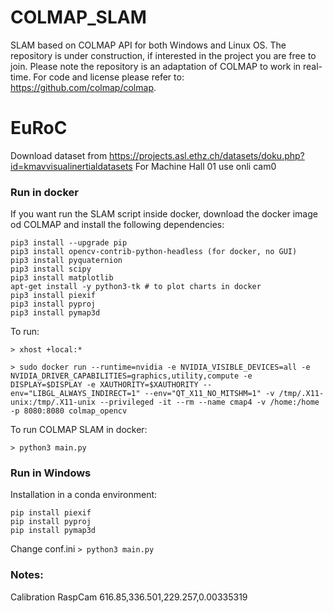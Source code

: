 # COLMAP_SLAM
SLAM based on COLMAP API for both Windows and Linux OS. The repository is under construction, if interested in the project you are free to join. Please note the repository is an adaptation of COLMAP to work in real-time. For code and license please refer to: https://github.com/colmap/colmap.

# EuRoC
Download dataset from https://projects.asl.ethz.ch/datasets/doku.php?id=kmavvisualinertialdatasets
For Machine Hall 01 use onli cam0

### Run in docker
If you want run the SLAM script inside docker, download the docker image od COLMAP and install the following dependencies:

```
pip3 install --upgrade pip
pip3 install opencv-contrib-python-headless (for docker, no GUI)
pip3 install pyquaternion
pip3 install scipy
pip3 install matplotlib
apt-get install -y python3-tk # to plot charts in docker
pip3 install piexif
pip3 install pyproj
pip3 install pymap3d
```

To run:

```> xhost +local:*```

```> sudo docker run --runtime=nvidia -e NVIDIA_VISIBLE_DEVICES=all -e NVIDIA_DRIVER_CAPABILITIES=graphics,utility,compute -e DISPLAY=$DISPLAY -e XAUTHORITY=$XAUTHORITY --env="LIBGL_ALWAYS_INDIRECT=1" --env="QT_X11_NO_MITSHM=1" -v /tmp/.X11-unix:/tmp/.X11-unix --privileged -it --rm --name cmap4 -v /home:/home -p 8080:8080 colmap_opencv```

To run COLMAP SLAM in docker:

```> python3 main.py```


### Run in Windows
Installation in a conda environment:
```
pip install piexif
pip install pyproj
pip install pymap3d
```

Change conf.ini
```> python3 main.py```


### Notes:
Calibration
RaspCam 616.85,336.501,229.257,0.00335319
